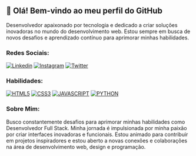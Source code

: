 ## 👋 Olá! Bem-vindo ao meu perfil do GitHub
Desenvolvedor apaixonado por tecnologia e dedicado a criar soluções inovadoras no mundo do desenvolvimento web. Estou sempre em busca de novos desafios e aprendizado contínuo para aprimorar minhas habilidades.

### Redes Sociais:
[![Linkedin](https://img.shields.io/badge/LinkedIn-0077B5?style=for-the-badge&logo=linkedin&logoColor=white)](https://www.linkedin.com/in/alfred-micael-58a18326a/)
[![Instagram]([https://img.shields.io/badge/Instagram-E4405F?style=for-the-badge&logo=instagram&logoColor=white)](https://www.instagram.com/alfredmicael/](https://www.instagram.com/alfredmicael/))
[![Twitter](https://img.shields.io/badge/Twitter-1DA1F2?style=for-the-badge&logo=twitter&logoColor=white)](https://twitter.com/devalfredinho)

### Habilidades:
[![HTML5](https://img.shields.io/badge/HTML5-E34F26?style=for-the-badge&logo=html5&logoColor=white)](https://www.google.com/search?q=HTML5&sca_esv=557502889&sxsrf=AB5stBg-qit_XSwOpP7_Q-MnHKUgjmvBFg%3A1692212951557&ei=1x7dZLfOIbu65OUPy9CJ6AY&ved=0ahUKEwj3lfK-8OGAAxU7HbkGHUtoAm0Q4dUDCA8&uact=5&oq=HTML5&gs_lp=Egxnd3Mtd2l6LXNlcnAiBUhUTUw1MgoQABhHGNYEGLADMgoQABhHGNYEGLADMgoQABhHGNYEGLADMgoQABhHGNYEGLADMgoQABhHGNYEGLADMgoQABhHGNYEGLADMgoQABhHGNYEGLADMgoQABhHGNYEGLADMgoQABiKBRiwAxhDMgoQABiKBRiwAxhDSNQFULQEWLQEcAF4AZABAJgBAKABAKoBALgBA8gBAPgBAeIDBBgAIEGIBgGQBgo&sclient=gws-wiz-serp)
[![CSS3](https://img.shields.io/badge/CSS3-1572B6?style=for-the-badge&logo=css3&logoColor=white)](https://www.google.com/search?q=CSS3&sca_esv=557502889&sxsrf=AB5stBg-qit_XSwOpP7_Q-MnHKUgjmvBFg%3A1692212951557&ei=1x7dZLfOIbu65OUPy9CJ6AY&ved=0ahUKEwj3lfK-8OGAAxU7HbkGHUtoAm0Q4dUDCA8&uact=5&oq=CSS3&gs_lp=Egxnd3Mtd2l6LXNlcnAiBENTUzMyDRAAGIoFGLEDGIMBGEMyBRAAGIAEMgUQABiABDIFEAAYgAQyBRAAGIAEMgUQABiABDIFEAAYgAQyBRAAGIAEMgUQLhiABDIFEAAYgARIuRBQAFj_B3AAeAGQAQCYAawBoAGCBaoBAzAuNLgBA8gBAPgBAcICBxAjGIoFGCfCAgcQABiKBRhDwgILEC4YgAQYsQMYgwHCAhEQLhiDARjHARixAxjRAxiABMICCxAAGIAEGLEDGIMBwgIIEC4YgAQYsQPCAgoQABiKBRixAxhDwgIIEAAYgAQYsQPiAwQYACBBiAYB&sclient=gws-wiz-serp)
[![JAVASCRIPT](https://img.shields.io/badge/JavaScript-F7DF1E?style=for-the-badge&logo=javascript&logoColor=black)](https://www.google.com/search?q=JAVASCRIPT&oq=JAVASCRIPT&aqs=chrome..69i57j0i131i433i512j0i67i650j0i131i433i512j0i67i650j0i433i512j0i131i433i512j0i433i512j0i131i433i512l2.2039j0j7&sourceid=chrome&ie=UTF-8)
[![PYTHON](https://img.shields.io/badge/Python-3776AB?style=for-the-badge&logo=python&logoColor=white)](https://www.google.com/search?q=PYTHON&sca_esv=557502889&sxsrf=AB5stBj_EuwsblPIenaoX_MBlLjGJfb4pw%3A1692213271316&ei=FyDdZIH1EqWy1sQP5pu_2AY&ved=0ahUKEwjB3K7X8eGAAxUlmZUCHebND2sQ4dUDCA8&uact=5&oq=PYTHON&gs_lp=Egxnd3Mtd2l6LXNlcnAiBlBZVEhPTjIEECMYJzINEAAYigUYsQMYgwEYQzILEAAYgAQYsQMYgwEyCxAAGIAEGLEDGIMBMgsQABiABBixAxiDATINEC4YigUYxwEY0QMYQzIHEAAYigUYQzIFEAAYgAQyCxAAGIAEGLEDGIMBMgsQABiABBixAxiDAUj1CFAAWMIGcAB4AZABAJgBkwGgAcoGqgEDMC42uAEDyAEA-AEBwgIHECMYigUYJ8ICBxAuGIoFGEPCAgsQLhiABBixAxiDAeIDBBgAIEGIBgE&sclient=gws-wiz-serp)

### Sobre Mim:
Busco constantemente desafios para aprimorar minhas habilidades como Desenvolvedor Full Stack. Minha jornada é impulsionada por minha paixão por criar interfaces inovadoras e funcionais. Estou animado para contribuir em projetos inspiradores e estou aberto a novas conexões e colaborações na área de desenvolvimento web, design e programação.
